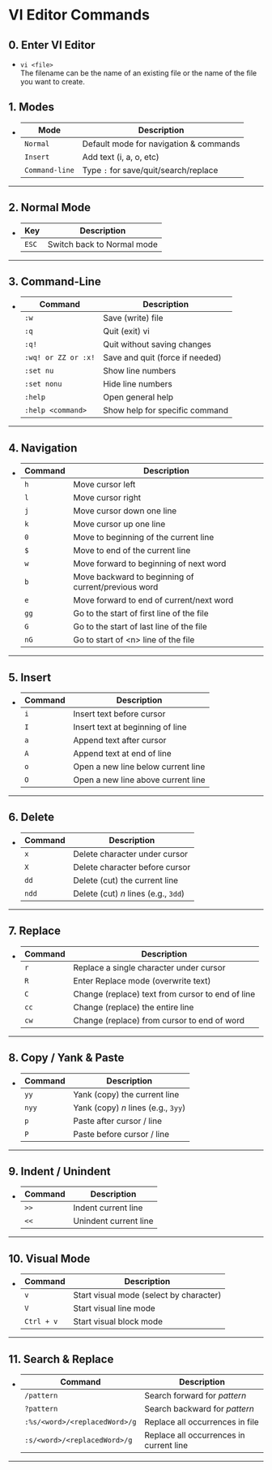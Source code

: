 # VI Editor Commands

## 0. Enter VI Editor

- `vi <file>`
  <br/>
  The filename can be the name of an existing file or the name of the file you want to create.

## 1. Modes

- | Mode           | Description                            |
  | -------------- | -------------------------------------- |
  | `Normal`       | Default mode for navigation & commands |
  | `Insert`       | Add text (i, a, o, etc)                |
  | `Command-line` | Type `:` for save/quit/search/replace  |

---

## 2. Normal Mode

- | Key   | Description                |
  | ----- | -------------------------- |
  | `ESC` | Switch back to Normal mode |

---

## 3. Command-Line

- | Command             | Description                     |
  | ------------------- | ------------------------------- |
  | `:w`                | Save (write) file               |
  | `:q`                | Quit (exit) vi                  |
  | `:q!`               | Quit without saving changes     |
  | `:wq! or ZZ or :x!` | Save and quit (force if needed) |
  | `:set nu`           | Show line numbers               |
  | `:set nonu`         | Hide line numbers               |
  | `:help`             | Open general help               |
  | `:help <command>`   | Show help for specific command  |

---

## 4. Navigation

- | Command | Description                                         |
  | ------- | --------------------------------------------------- |
  | `h`     | Move cursor left                                    |
  | `l`     | Move cursor right                                   |
  | `j`     | Move cursor down one line                           |
  | `k`     | Move cursor up one line                             |
  | `0`     | Move to beginning of the current line               |
  | `$`     | Move to end of the current line                     |
  | `w`     | Move forward to beginning of next word              |
  | `b`     | Move backward to beginning of current/previous word |
  | `e`     | Move forward to end of current/next word            |
  | `gg`    | Go to the start of first line of the file           |
  | `G`     | Go to the start of last line of the file            |
  | `nG`    | Go to start of \<n> line of the file                |

---

## 5. Insert

- | Command | Description                        |
  | ------- | ---------------------------------- |
  | `i`     | Insert text before cursor          |
  | `I`     | Insert text at beginning of line   |
  | `a`     | Append text after cursor           |
  | `A`     | Append text at end of line         |
  | `o`     | Open a new line below current line |
  | `O`     | Open a new line above current line |

---

## 6. Delete

- | Command | Description                          |
  | ------- | ------------------------------------ |
  | `x`     | Delete character under cursor        |
  | `X`     | Delete character before cursor       |
  | `dd`    | Delete (cut) the current line        |
  | `ndd`   | Delete (cut) _n_ lines (e.g., `3dd`) |

---

## 7. Replace

- | Command | Description                                      |
  | ------- | ------------------------------------------------ |
  | `r`     | Replace a single character under cursor          |
  | `R`     | Enter Replace mode (overwrite text)              |
  | `C`     | Change (replace) text from cursor to end of line |
  | `cc`    | Change (replace) the entire line                 |
  | `cw`    | Change (replace) from cursor to end of word      |

---

## 8. Copy / Yank & Paste

- | Command | Description                         |
  | ------- | ----------------------------------- |
  | `yy`    | Yank (copy) the current line        |
  | `nyy`   | Yank (copy) _n_ lines (e.g., `3yy`) |
  | `p`     | Paste after cursor / line           |
  | `P`     | Paste before cursor / line          |

---

## 9. Indent / Unindent

- | Command | Description           |
  | ------- | --------------------- |
  | `>>`    | Indent current line   |
  | `<<`    | Unindent current line |

---

## 10. Visual Mode

- | Command    | Description                             |
  | ---------- | --------------------------------------- |
  | `v`        | Start visual mode (select by character) |
  | `V`        | Start visual line mode                  |
  | `Ctrl + v` | Start visual block mode                 |

---

## 11. Search & Replace

- | Command                       | Description                             |
  | ----------------------------- | --------------------------------------- |
  | `/pattern`                    | Search forward for _pattern_            |
  | `?pattern`                    | Search backward for _pattern_           |
  | `:%s/<word>/<replacedWord>/g` | Replace all occurrences in file         |
  | `:s/<word>/<replacedWord>/g`  | Replace all occurrences in current line |

---

